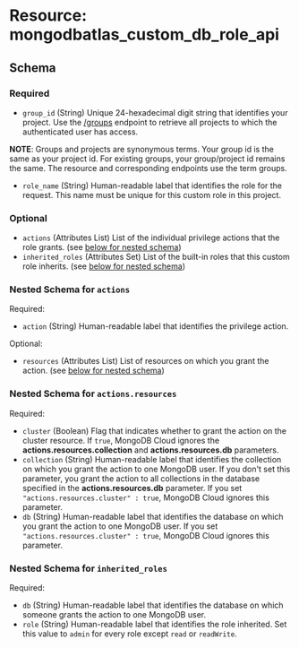 # Resource: mongodbatlas_custom_db_role_api

<!-- schema generated by tfplugindocs -->
## Schema

### Required

- `group_id` (String) Unique 24-hexadecimal digit string that identifies your project. Use the [/groups](#tag/Projects/operation/listProjects) endpoint to retrieve all projects to which the authenticated user has access.

**NOTE**: Groups and projects are synonymous terms. Your group id is the same as your project id. For existing groups, your group/project id remains the same. The resource and corresponding endpoints use the term groups.
- `role_name` (String) Human-readable label that identifies the role for the request. This name must be unique for this custom role in this project.

### Optional

- `actions` (Attributes List) List of the individual privilege actions that the role grants. (see [below for nested schema](#nestedatt--actions))
- `inherited_roles` (Attributes Set) List of the built-in roles that this custom role inherits. (see [below for nested schema](#nestedatt--inherited_roles))

<a id="nestedatt--actions"></a>
### Nested Schema for `actions`

Required:

- `action` (String) Human-readable label that identifies the privilege action.

Optional:

- `resources` (Attributes List) List of resources on which you grant the action. (see [below for nested schema](#nestedatt--actions--resources))

<a id="nestedatt--actions--resources"></a>
### Nested Schema for `actions.resources`

Required:

- `cluster` (Boolean) Flag that indicates whether to grant the action on the cluster resource. If `true`, MongoDB Cloud ignores the **actions.resources.collection** and **actions.resources.db** parameters.
- `collection` (String) Human-readable label that identifies the collection on which you grant the action to one MongoDB user. If you don't set this parameter, you grant the action to all collections in the database specified in the **actions.resources.db** parameter. If you set `"actions.resources.cluster" : true`, MongoDB Cloud ignores this parameter.
- `db` (String) Human-readable label that identifies the database on which you grant the action to one MongoDB user. If you set `"actions.resources.cluster" : true`, MongoDB Cloud ignores this parameter.



<a id="nestedatt--inherited_roles"></a>
### Nested Schema for `inherited_roles`

Required:

- `db` (String) Human-readable label that identifies the database on which someone grants the action to one MongoDB user.
- `role` (String) Human-readable label that identifies the role inherited. Set this value to `admin` for every role except `read` or `readWrite`.
